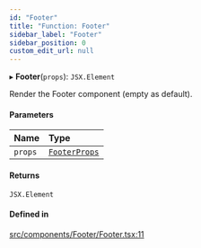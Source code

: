```yaml
---
id: "Footer"
title: "Function: Footer"
sidebar_label: "Footer"
sidebar_position: 0
custom_edit_url: null
---
```


▸ **Footer**(`props`): `JSX.Element`

Render the Footer component (empty as default).

#### Parameters

| Name | Type |
| :------ | :------ |
| `props` | [`FooterProps`](/api/interfaces/FooterProps.md) |

#### Returns

`JSX.Element`

#### Defined in

[src/components/Footer/Footer.tsx:11](https://github.com/gpbl/react-day-picker/blob/433a4d1e8/src/components/Footer/Footer.tsx#L11)
